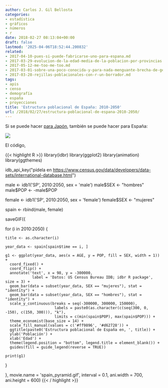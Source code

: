 ```yaml
---
author: Carlos J. Gil Bellosta
categories:
- estadística
- gráficos
- números
- r
date: 2018-02-27 08:13:04+00:00
draft: false
lastmod: '2025-04-06T18:52:44.200832'
related:
- 2017-04-10-pues-si-puede-fabricarse-uno-para-espana.md
- 2017-03-29-evolucion-de-la-edad-media-de-la-poblacion-por-provincias.md
- 2017-05-12-me-too-me-too.md
- 2017-03-01-sobre-una-poco-conocida-y-para-nada-menguante-brecha-de-genero.md
- 2017-03-28-rejillas-poblacionales-con-r-un-borrador.md
tags:
- apis
- censo
- demografía
- españa
- proyecciones
title: 'Estructura poblacional de España: 2010-2050'
url: /2018/02/27/estructura-poblacional-de-espana-2010-2050/
---
```


Si se puede hacer [para Japón](http://blog.revolutionanalytics.com/2016/02/japans-ageing-population-animated-with-r.html), también se puede hacer para España:

![](/wp-uploads/2018/02/spain_pyramid.gif)


El código,

{{< highlight R >}}
library(idbr)
library(ggplot2)
library(animation)
library(ggthemes)

idb_api_key("pídela en https://www.census.gov/data/developers/data-sets/international-database.html")

male <- idb1('SP', 2010:2050, sex = 'male')
male$SEX <- "hombres"
male$POP <- -male$POP

female <- idb1('SP', 2010:2050, sex = 'female')
female$SEX <- "mujeres"

spain <- rbind(male, female)

saveGIF({

  for (i in 2010:2050) {

    title <- as.character(i)

    year_data <- spain[spain$time == i, ]

    g1 <- ggplot(year_data, aes(x = AGE, y = POP, fill = SEX, width = 1)) +
      coord_fixed() +
      coord_flip() +
      annotate('text', x = 98, y = -300000,
                label = 'Datos: US Census Bureau IDB; idbr R package', size = 3) +
      geom_bar(data = subset(year_data, SEX == "mujeres"), stat = "identity") +
      geom_bar(data = subset(year_data, SEX == "hombres"), stat = "identity") +
      scale_y_continuous(breaks = seq(-300000, 300000, 150000),
                          labels = paste0(as.character(c(seq(300, 0, -150), c(150, 300))), "k"),
                          limits = c(min(spain$POP), max(spain$POP))) +
      theme_economist(base_size = 14) +
      scale_fill_manual(values = c('#ff9896', '#d62728')) +
      ggtitle(paste0('Estructura poblacional de España en, ', title)) +
      ylab('Población') +
      xlab('Edad') +
      theme(legend.position = "bottom", legend.title = element_blank()) +
      guides(fill = guide_legend(reverse = TRUE))

    print(g1)

  }

}, movie.name = 'spain_pyramid.gif', interval = 0.1,
    ani.width = 700, ani.height = 600)
{{< / highlight >}}
